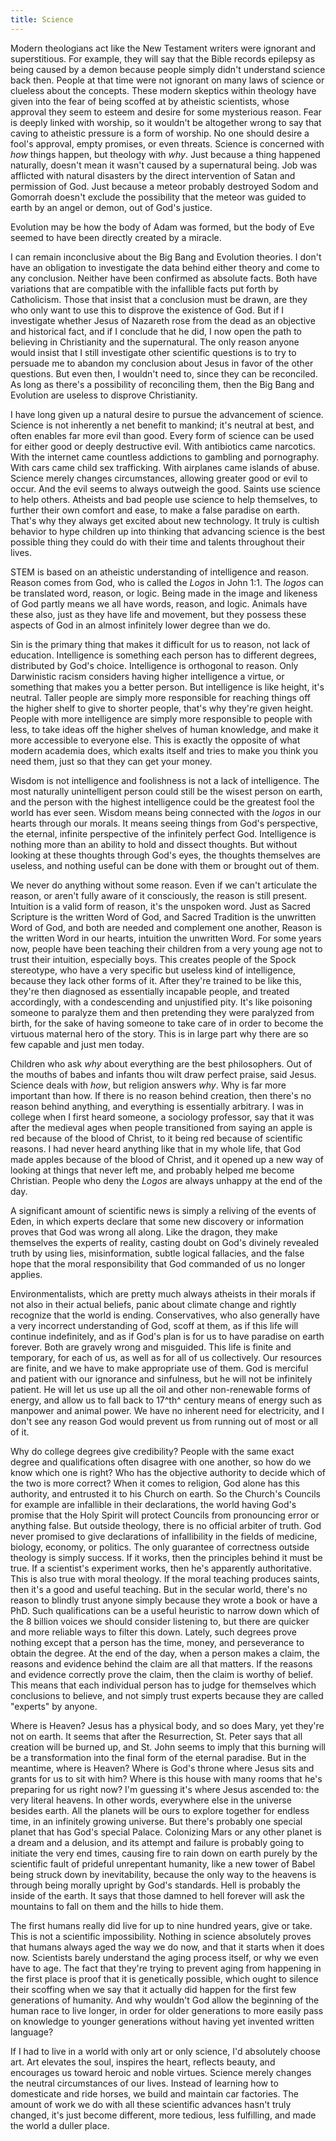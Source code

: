 ```yaml
---
title: Science
---
```



Modern theologians act like the New Testament writers were ignorant and superstitious. For example, they will say that the Bible records epilepsy as being caused by a demon because people simply didn't understand science back then. People at that time were not ignorant on many laws of science or clueless about the concepts. These modern skeptics within theology have given into the fear of being scoffed at by atheistic scientists, whose approval they seem to esteem and desire for some mysterious reason. Fear is deeply linked with worship, so it wouldn't be altogether wrong to say that caving to atheistic pressure is a form of worship. No one should desire a fool's approval, empty promises, or even threats. Science is concerned with *how* things happen, but theology with *why*. Just because a thing happened naturally, doesn't mean it wasn't caused by a supernatural being. Job was afflicted with natural disasters by the direct intervention of Satan and permission of God. Just because a meteor probably destroyed Sodom and Gomorrah doesn't exclude the possibility that the meteor was guided to earth by an angel or demon, out of God's justice.

Evolution may be how the body of Adam was formed, but the body of Eve seemed to have been directly created by a miracle.

I can remain inconclusive about the Big Bang and Evolution theories. I don't have an obligation to investigate the data behind either theory and come to any conclusion. Neither have been confirmed as absolute facts. Both have variations that are compatible with the infallible facts put forth by Catholicism. Those that insist that a conclusion must be drawn, are they who only want to use this to disprove the existence of God. But if I investigate whether Jesus of Nazareth rose from the dead as an objective and historical fact, and if I conclude that he did, I now open the path to believing in Christianity and the supernatural. The only reason anyone would insist that I still investigate other scientific questions is to try to persuade me to abandon my conclusion about Jesus in favor of the other questions. But even then, I wouldn't need to, since they can be reconciled. As long as there's a possibility of reconciling them, then the Big Bang and Evolution are useless to disprove Christianity.

I have long given up a natural desire to pursue the advancement of science. Science is not inherently a net benefit to mankind; it's neutral at best, and often enables far more evil than good. Every form of science can be used for either good or deeply destructive evil. With antibiotics came narcotics. With the internet came countless addictions to gambling and pornography. With cars came child sex trafficking. With airplanes came islands of abuse. Science merely changes circumstances, allowing greater good or evil to occur. And the evil seems to always outweigh the good. Saints use science to help others. Atheists and bad people use science to help themselves, to further their own comfort and ease, to make a false paradise on earth. That's why they always get excited about new technology. It truly is cultish behavior to hype children up into thinking that advancing science is the best possible thing they could do with their time and talents throughout their lives.

STEM is based on an atheistic understanding of intelligence and reason. Reason comes from God, who is called the *Logos* in John 1:1. The *logos* can be translated word, reason, or logic. Being made in the image and likeness of God partly means we all have words, reason, and logic. Animals have these also, just as they have life and movement, but they possess these aspects of God in an almost infinitely lower degree than we do.

Sin is the primary thing that makes it difficult for us to reason, not lack of education. Intelligence is something each person has to different degrees, distributed by God's choice. Intelligence is orthogonal to reason. Only Darwinistic racism considers having higher intelligence a virtue, or something that makes you a better person. But intelligence is like height, it's neutral. Taller people are simply more responsible for reaching things off the higher shelf to give to shorter people, that's why they're given height. People with more intelligence are simply more responsible to people with less, to take ideas off the higher shelves of human knowledge, and make it more accessible to everyone else. This is exactly the opposite of what modern academia does, which exalts itself and tries to make you think you need them, just so that they can get your money.

Wisdom is not intelligence and foolishness is not a lack of intelligence. The most naturally unintelligent person could still be the wisest person on earth, and the person with the highest intelligence could be the greatest fool the world has ever seen. Wisdom means being connected with the *logos* in our hearts through our morals. It means seeing things from God's perspective, the eternal, infinite perspective of the infinitely perfect God. Intelligence is nothing more than an ability to hold and dissect thoughts. But without looking at these thoughts through God's eyes, the thoughts themselves are useless, and nothing useful can be done with them or brought out of them.

We never do anything without some reason. Even if we can't articulate the reason, or aren't fully aware of it consciously, the reason is still present. Intuition is a valid form of reason, it's the unspoken word. Just as Sacred Scripture is the written Word of God, and Sacred Tradition is the unwritten Word of God, and both are needed and complement one another, Reason is the written Word in our hearts, intuition the unwritten Word. For some years now, people have been teaching their children from a very young age not to trust their intuition, especially boys. This creates people of the Spock stereotype, who have a very specific but useless kind of intelligence, because they lack other forms of it. After they're trained to be like this, they're then diagnosed as essentially incapable people, and treated accordingly, with a condescending and unjustified pity. It's like poisoning someone to paralyze them and then pretending they were paralyzed from birth, for the sake of having someone to take care of in order to become the virtuous maternal hero of the story. This is in large part why there are so few capable and just men today.

Children who ask *why* about everything are the best philosophers. Out of the mouths of babes and infants thou wilt draw perfect praise, said Jesus. Science deals with *how*, but religion answers *why*. Why is far more important than how. If there is no reason behind creation, then there's no reason behind anything, and everything is essentially arbitrary. I was in college when I first heard someone, a sociology professor, say that it was after the medieval ages when people transitioned from saying an apple is red because of the blood of Christ, to it being red because of scientific reasons. I had never heard anything like that in my whole life, that God made apples because of the blood of Christ, and it opened up a new way of looking at things that never left me, and probably helped me become Christian. People who deny the *Logos* are always unhappy at the end of the day.

A significant amount of scientific news is simply a reliving of the events of Eden, in which experts declare that some new discovery or information proves that God was wrong all along. Like the dragon, they make themselves the experts of reality, casting doubt on God's divinely revealed truth by using lies, misinformation, subtle logical fallacies, and the false hope that the moral responsibility that God commanded of us no longer applies.

Environmentalists, which are pretty much always atheists in their morals if not also in their actual beliefs, panic about climate change and rightly recognize that the world is ending. Conservatives, who also generally have a very incorrect understanding of God, scoff at them, as if this life will continue indefinitely, and as if God's plan is for us to have paradise on earth forever. Both are gravely wrong and misguided. This life is finite and temporary, for each of us, as well as for all of us collectively. Our resources are finite, and we have to make appropriate use of them. God is merciful and patient with our ignorance and sinfulness, but he will not be infinitely patient. He will let us use up all the oil and other non-renewable forms of energy, and allow us to fall back to 17^th^ century means of energy such as manpower and animal power. We have no inherent need for electricity, and I don't see any reason God would prevent us from running out of most or all of it.

Why do college degrees give credibility? People with the same exact degree and qualifications often disagree with one another, so how do we know which one is right? Who has the objective authority to decide which of the two is more correct? When it comes to religion, God alone has this authority, and entrusted it to his Church on earth. So the Church's Councils for example are infallible in their declarations, the world having God's promise that the Holy Spirit will protect Councils from pronouncing error or anything false. But outside theology, there is no official arbiter of truth. God never promised to give declarations of infallibility in the fields of medicine, biology, economy, or politics. The only guarantee of correctness outside theology is simply success. If it works, then the principles behind it must be true. If a scientist's experiment works, then he's apparently authoritative. This is also true with moral theology. If the moral teaching produces saints, then it's a good and useful teaching. But in the secular world, there's no reason to blindly trust anyone simply because they wrote a book or have a PhD. Such qualifications can be a useful heuristic to narrow down which of the 8 billion voices we should consider listening to, but there are quicker and more reliable ways to filter this down. Lately, such degrees prove nothing except that a person has the time, money, and perseverance to obtain the degree. At the end of the day, when a person makes a claim, the reasons and evidence behind the claim are all that matters. If the reasons and evidence correctly prove the claim, then the claim is worthy of belief. This means that each individual person has to judge for themselves which conclusions to believe, and not simply trust experts because they are called "experts" by anyone.

Where is Heaven? Jesus has a physical body, and so does Mary, yet they're not on earth. It seems that after the Resurrection, St. Peter says that all creation will be burned up, and St. John seems to imply that this burning will be a transformation into the final form of the eternal paradise. But in the meantime, where is Heaven? Where is God's throne where Jesus sits and grants for us to sit with him? Where is this house with many rooms that he's preparing for us right now? I'm guessing it's where Jesus ascended to: the very literal heavens. In other words, everywhere else in the universe besides earth. All the planets will be ours to explore together for endless time, in an infinitely growing universe. But there's probably one special planet that has God's special Palace. Colonizing Mars or any other planet is a dream and a delusion, and its attempt and failure is probably going to initiate the very end times, causing fire to rain down on earth purely by the scientific fault of prideful unrepentant humanity, like a new tower of Babel being struck down by inevitability, because the only way to the heavens is through being morally upright by God's standards. Hell is probably the inside of the earth. It says that those damned to hell forever will ask the mountains to fall on them and the hills to hide them.

The first humans really did live for up to nine hundred years, give or take. This is not a scientific impossibility. Nothing in science absolutely proves that humans always aged the way we do now, and that it starts when it does now. Scientists barely understand the aging process itself, or why we even have to age. The fact that they're trying to prevent aging from happening in the first place is proof that it is genetically possible, which ought to silence their scoffing when we say that it actually did happen for the first few generations of humanity. And why wouldn't God allow the beginning of the human race to live longer, in order for older generations to more easily pass on knowledge to younger generations without having yet invented written language?

If I had to live in a world with only art or only science, I'd absolutely choose art. Art elevates the soul, inspires the heart, reflects beauty, and encourages us toward heroic and noble virtues. Science merely changes the neutral circumstances of our lives. Instead of learning how to domesticate and ride horses, we build and maintain car factories. The amount of work we do with all these scientific advances hasn't truly changed, it's just become different, more tedious, less fulfilling, and made the world a duller place.
